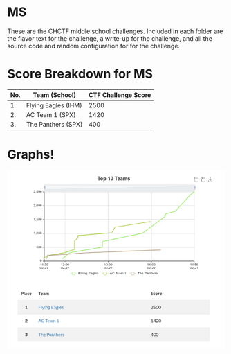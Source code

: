 # MS
These are the CHCTF middle school challenges. Included in each folder are
the flavor text for the challenge, a write-up for the challenge, and all the
source code and random configuration for for the challenge.

# Score Breakdown for MS
| No. 	| Team (School)       	| CTF Challenge Score 	|
|-----	|---------------------	|---------------------	|
| 1.  	| Flying Eagles (IHM) 	| 2500                	|
| 2.  	| AC Team 1 (SPX)     	| 1420                	|
| 3.  	| The Panthers (SPX)  	| 400                 	|

# Graphs!
![CHCTF Challenge Graph](./chall_graph.png "CHCTF Challenge Graph")
